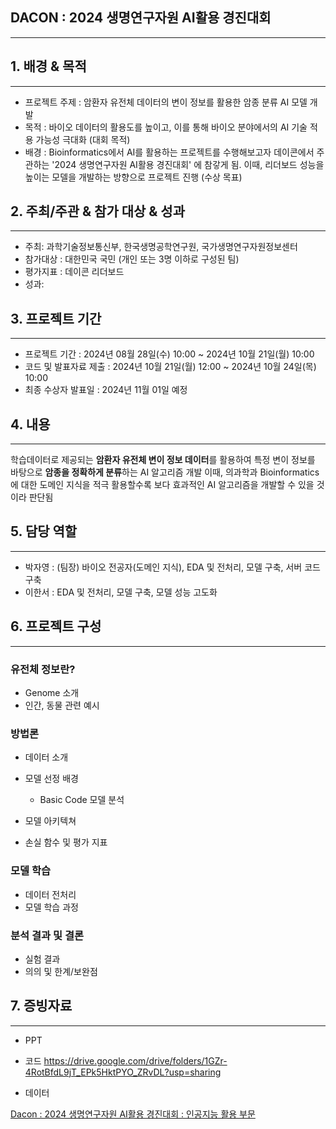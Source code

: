 ## DACON : 2024 생명연구자원 AI활용 경진대회
---

## 1. 배경 & 목적

---

- 프로젝트 주제 : 암환자 유전체 데이터의 변이 정보를 활용한 암종 분류 AI 모델 개발
- 목적 : 바이오 데이터의 활용도를 높이고, 이를 통해 바이오 분야에서의 AI 기술 적용 가능성 극대화 (대회 목적)
- 배경 : Bioinformatics에서 AI를 활용하는 프로젝트를 수행해보고자 데이콘에서 주관하는 '2024 생명연구자원 AI활용 경진대회' 에 참갛게 됨. 이때, 리더보드 성능을 높이는 모델을 개발하는 방향으로 프로젝트 진행 (수상 목표)

## 2. 주최/주관 & 참가 대상 & 성과

---

- 주최: 과학기술정보통신부, 한국생명공학연구원, 국가생명연구자원정보센터
- 참가대상 : 대한민국 국민 (개인 또는 3명 이하로 구성된 팀)
- 평가지표 : 데이콘 리더보드
- 성과: 

## 3. 프로젝트 기간

---

- 프로젝트 기간 : 2024년 08월 28일(수) 10:00 ~ 2024년 10월 21일(월) 10:00
- 코드 및 발표자료 제출 : 2024년 10월 21일(월) 12:00 ~ 2024년 10월 24일(목) 10:00
- 최종 수상자 발표일 : 2024년 11월 01일 예정

## 4. 내용

---

학습데이터로 제공되는 **암환자 유전체 변이 정보 데이터**를 활용하여 특정 변이 정보를 바탕으로 **암종을 정확하게 분류**하는 AI 알고리즘 개발
이때, 의과학과 Bioinformatics에 대한 도메인 지식을 적극 활용할수록 보다 효과적인 AI 알고리즘을 개발할 수 있을 것이라 판단됨

## 5. 담당 역할

---

- 박자영 : (팀장) 바이오 전공자(도메인 지식), EDA 및 전처리, 모델 구축, 서버 코드 구축
- 이한서 : EDA 및 전처리, 모델 구축, 모델 성능 고도화  

## 6. 프로젝트 구성

---
### 유전체 정보란?
- Genome 소개
- 인간, 동물 관련 예시

### 방법론
- 데이터 소개

- 모델 선정 배경
  - Basic Code 모델 분석

- 모델 아키텍쳐

- 손실 함수 및 평가 지표

### 모델 학습
- 데이터 전처리
- 모델 학습 과정

### 분석 결과 및 결론
- 실험 결과
- 의의 및 한계/보완점


## 7. 증빙자료

---

- PPT


- 코드
  https://drive.google.com/drive/folders/1GZr-4RotBfdL9jT_EPk5HktPYO_ZRvDL?usp=sharing


- 데이터


[Dacon : 2024 생명연구자원 AI활용 경진대회 : 인공지능 활용 부문](https://dacon.io/competitions/official/236355/data)
